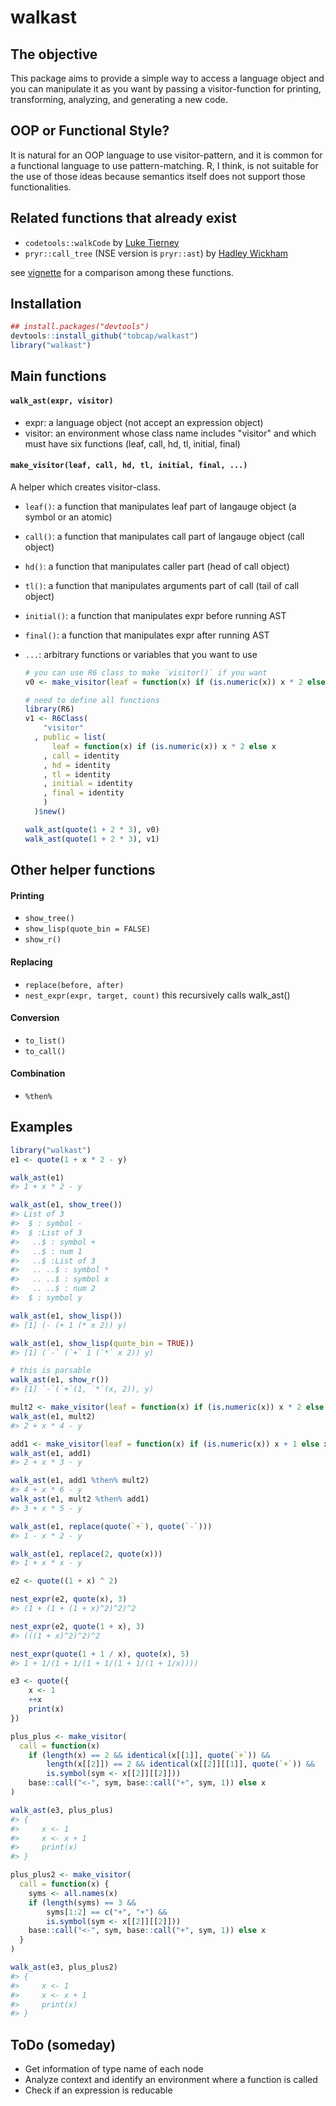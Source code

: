walkast
=======

The objective
-------------

This package aims to provide a simple way to access a language object and you can manipulate it as you want by passing a visitor-function for printing, transforming, analyzing, and generating a new code.

OOP or Functional Style?
------------------------

It is natural for an OOP language to use visitor-pattern, and it is common for a functional language to use pattern-matching. R, I think, is not suitable for the use of those ideas because semantics itself does not support those functionalities.

Related functions that already exist
------------------------------------

-   `codetools::walkCode` by [Luke Tierney](https://cran.r-project.org/web/packages/codetools/index.html)
-   `pryr::call_tree` (NSE version is `pryr::ast`) by [Hadley Wickham](https://cran.r-project.org/web/packages/pryr/index.html)

see [vignette](./vignettes/related_ast_functions.md) for a comparison among these functions.

Installation
------------

``` r
## install.packages("devtools")
devtools::install_github("tobcap/walkast")
library("walkast")
```

Main functions
--------------

#### `walk_ast(expr, visitor)`

-   expr: a language object (not accept an expression object)
-   visitor: an environment whose class name includes "visitor" and which must have six functions (leaf, call, hd, tl, initial, final)

#### `make_visitor(leaf, call, hd, tl, initial, final, ...)`

A helper which creates visitor-class.

-   `leaf()`: a function that manipulates leaf part of langauge object (a symbol or an atomic)
-   `call()`: a function that manipulates call part of langauge object (call object)
-   `hd()`: a function that manipulates caller part (head of call object)
-   `tl()`: a function that manipulates arguments part of call (tail of call object)
-   `initial()`: a function that manipulates expr before running AST
-   `final()`: a function that manipulates expr after running AST
-   `...`: arbitrary functions or variables that you want to use

    ``` r
    # you can use R6 class to make `visitor()` if you want
    v0 <- make_visitor(leaf = function(x) if (is.numeric(x)) x * 2 else x)

    # need to define all functions
    library(R6)
    v1 <- R6Class(
        "visitor"
      , public = list(
          leaf = function(x) if (is.numeric(x)) x * 2 else x
        , call = identity
        , hd = identity
        , tl = identity
        , initial = identity
        , final = identity
        )
      )$new()

    walk_ast(quote(1 + 2 * 3), v0)
    walk_ast(quote(1 + 2 * 3), v1)
    ```

Other helper functions
----------------------

#### Printing

-   `show_tree()`
-   `show_lisp(quote_bin = FALSE)`
-   `show_r()`

#### Replacing

-   `replace(before, after)`
-   `nest_expr(expr, target, count)` this recursively calls walk\_ast()

#### Conversion

-   `to_list()`
-   `to_call()`

#### Combination

-   `%then%`

Examples
--------

``` r
library("walkast")
e1 <- quote(1 + x * 2 - y)
```

``` r
walk_ast(e1)
#> 1 + x * 2 - y
```

``` r
walk_ast(e1, show_tree())
#> List of 3
#>  $ : symbol -
#>  $ :List of 3
#>   ..$ : symbol +
#>   ..$ : num 1
#>   ..$ :List of 3
#>   .. ..$ : symbol *
#>   .. ..$ : symbol x
#>   .. ..$ : num 2
#>  $ : symbol y
```

``` r
walk_ast(e1, show_lisp())
#> [1] (- (+ 1 (* x 2)) y)
```

``` r
walk_ast(e1, show_lisp(quote_bin = TRUE))
#> [1] (`-` (`+` 1 (`*` x 2)) y)
```

``` r
# this is parsable
walk_ast(e1, show_r())
#> [1] `-`(`+`(1, `*`(x, 2)), y)
```

``` r
mult2 <- make_visitor(leaf = function(x) if (is.numeric(x)) x * 2 else x)
walk_ast(e1, mult2)
#> 2 + x * 4 - y

add1 <- make_visitor(leaf = function(x) if (is.numeric(x)) x + 1 else x)
walk_ast(e1, add1)
#> 2 + x * 3 - y

walk_ast(e1, add1 %then% mult2)
#> 4 + x * 6 - y
walk_ast(e1, mult2 %then% add1)
#> 3 + x * 5 - y
```

``` r
walk_ast(e1, replace(quote(`+`), quote(`-`)))
#> 1 - x * 2 - y
```

``` r
walk_ast(e1, replace(2, quote(x)))
#> 1 + x * x - y
```

``` r
e2 <- quote((1 + x) ^ 2)

nest_expr(e2, quote(x), 3)
#> (1 + (1 + (1 + x)^2)^2)^2

nest_expr(e2, quote(1 + x), 3)
#> (((1 + x)^2)^2)^2

nest_expr(quote(1 + 1 / x), quote(x), 5)
#> 1 + 1/(1 + 1/(1 + 1/(1 + 1/(1 + 1/x))))
```

``` r
e3 <- quote({
    x <- 1
    ++x
    print(x)
})

plus_plus <- make_visitor(
  call = function(x) 
    if (length(x) == 2 && identical(x[[1]], quote(`+`)) &&
        length(x[[2]]) == 2 && identical(x[[2]][[1]], quote(`+`)) &&
        is.symbol(sym <- x[[2]][[2]]))
    base::call("<-", sym, base::call("+", sym, 1)) else x
)

walk_ast(e3, plus_plus)
#> {
#>     x <- 1
#>     x <- x + 1
#>     print(x)
#> }

plus_plus2 <- make_visitor(
  call = function(x) {
    syms <- all.names(x)
    if (length(syms) == 3 &&
        syms[1:2] == c("+", "+") &&
        is.symbol(sym <- x[[2]][[2]]))
    base::call("<-", sym, base::call("+", sym, 1)) else x
  }
)

walk_ast(e3, plus_plus2)
#> {
#>     x <- 1
#>     x <- x + 1
#>     print(x)
#> }
```

ToDo (someday)
--------------

-   Get information of type name of each node
-   Analyze context and identify an environment where a function is called
-   Check if an expression is reducable
